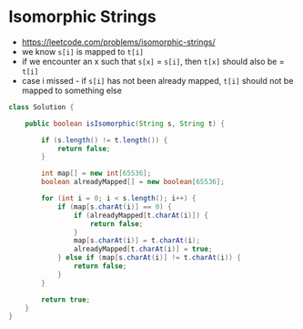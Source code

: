 # Isomorphic Strings

- https://leetcode.com/problems/isomorphic-strings/
- we know `s[i]` is mapped to `t[i]`
- if we encounter an x such that `s[x]` = `s[i]`, then `t[x]` should also be = `t[i]`
- case i missed - if `s[i]` has not been already mapped, `t[i]` should not be mapped to something else

```java
class Solution {

    public boolean isIsomorphic(String s, String t) {

        if (s.length() != t.length()) {
            return false;
        }

        int map[] = new int[65536];
        boolean alreadyMapped[] = new boolean[65536];

        for (int i = 0; i < s.length(); i++) {
            if (map[s.charAt(i)] == 0) {
                if (alreadyMapped[t.charAt(i)]) {
                    return false;
                }
                map[s.charAt(i)] = t.charAt(i);
                alreadyMapped[t.charAt(i)] = true;
            } else if (map[s.charAt(i)] != t.charAt(i)) {
                return false;
            }
        }

        return true;
    }
}
```
